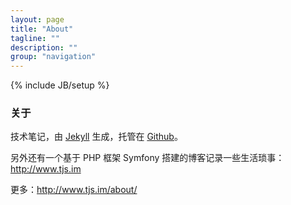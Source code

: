 ```yaml
---
layout: page
title: "About"
tagline: ""
description: ""
group: "navigation"
---
```

{% include JB/setup %}
<div class='page-side' id='about-side'></div>

### 关于

技术笔记，由 [Jekyll](http://jekyllrb.com/) 生成，托管在 [Github](https://github.com/)。

另外还有一个基于 PHP 框架 Symfony 搭建的博客记录一些生活琐事：<http://www.tjs.im>

更多：<http://www.tjs.im/about/>
